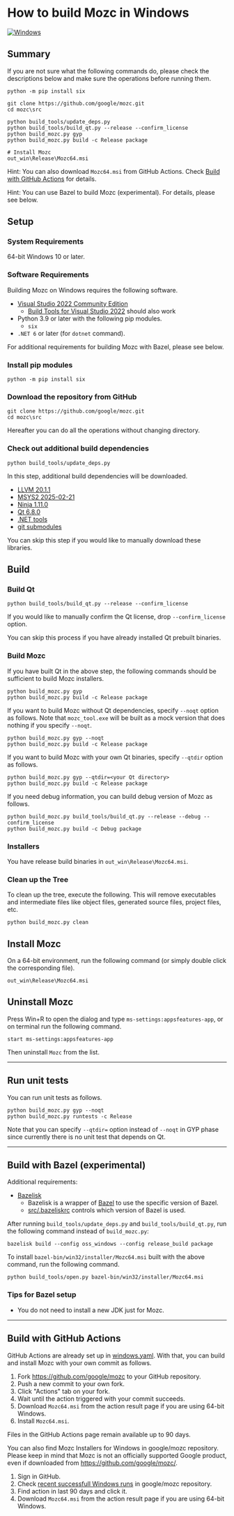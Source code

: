 How to build Mozc in Windows
============================

[![Windows](https://github.com/google/mozc/actions/workflows/windows.yaml/badge.svg)](https://github.com/google/mozc/actions/workflows/windows.yaml)

## Summary

If you are not sure what the following commands do, please check the descriptions below and make sure the operations before running them.

```
python -m pip install six

git clone https://github.com/google/mozc.git
cd mozc\src

python build_tools/update_deps.py
python build_tools/build_qt.py --release --confirm_license
python build_mozc.py gyp
python build_mozc.py build -c Release package

# Install Mozc
out_win\Release\Mozc64.msi
```

Hint: You can also download `Mozc64.msi` from GitHub Actions. Check [Build with GitHub Actions](#build-with-github-actions) for details.

Hint: You can use Bazel to build Mozc (experimental). For details, please see below.

## Setup

### System Requirements

64-bit Windows 10 or later.

### Software Requirements

Building Mozc on Windows requires the following software.

  * [Visual Studio 2022 Community Edition](https://visualstudio.microsoft.com/downloads/#visual-studio-community-2022)
    * [Build Tools for Visual Studio 2022](https://visualstudio.microsoft.com/downloads/#build-tools-for-visual-studio-2022) should also work
  * Python 3.9 or later with the following pip modules.
    * `six`
  * `.NET 6` or later (for `dotnet` command).

For additional requirements for building Mozc with Bazel, please see below.

### Install pip modules

```
python -m pip install six
```

### Download the repository from GitHub

```
git clone https://github.com/google/mozc.git
cd mozc\src
```

Hereafter you can do all the operations without changing directory.

### Check out additional build dependencies

```
python build_tools/update_deps.py
```

In this step, additional build dependencies will be downloaded.

  * [LLVM 20.1.1](https://github.com/llvm/llvm-project/releases/tag/llvmorg-20.1.1)
  * [MSYS2 2025-02-21](https://github.com/msys2/msys2-installer/releases/tag/2025-02-21)
  * [Ninja 1.11.0](https://github.com/ninja-build/ninja/releases/download/v1.11.0/ninja-win.zip)
  * [Qt 6.8.0](https://download.qt.io/archive/qt/6.8/6.8.0/submodules/qtbase-everywhere-src-6.8.0.tar.xz)
  * [.NET tools](../dotnet-tools.json)
  * [git submodules](../.gitmodules)

You can skip this step if you would like to manually download these libraries.

## Build

### Build Qt

```
python build_tools/build_qt.py --release --confirm_license
```

If you would like to manually confirm the Qt license, drop `--confirm_license` option.

You can skip this process if you have already installed Qt prebuilt binaries.

### Build Mozc

If you have built Qt in the above step, the following commands should be sufficient to build Mozc installers.

```
python build_mozc.py gyp
python build_mozc.py build -c Release package
```

If you want to build Mozc without Qt dependencies, specify `--noqt` option as follows.  Note that `mozc_tool.exe` will be built as a mock version that does nothing if you specify `--noqt`.

```
python build_mozc.py gyp --noqt
python build_mozc.py build -c Release package
```

If you want to build Mozc with your own Qt binaries, specify `--qtdir` option as follows.

```
python build_mozc.py gyp --qtdir=<your Qt directory>
python build_mozc.py build -c Release package
```

If you need debug information, you can build debug version of Mozc as follows.

```
python build_mozc.py build_tools/build_qt.py --release --debug --confirm_license
python build_mozc.py build -c Debug package
```

### Installers

You have release build binaries in `out_win\Release\Mozc64.msi`.

### Clean up the Tree

To clean up the tree, execute the following. This will remove executables and intermediate files like object files, generated source files, project files, etc.

```
python build_mozc.py clean
```

## Install Mozc

On a 64-bit environment, run the following command (or simply double click the corresponding file).

```
out_win\Release\Mozc64.msi
```

## Uninstall Mozc

Press Win+R to open the dialog and type `ms-settings:appsfeatures-app`, or on terminal run the following command.

```
start ms-settings:appsfeatures-app
```

Then uninstall `Mozc` from the list.

---

## Run unit tests

You can run unit tests as follows.

```
python build_mozc.py gyp --noqt
python build_mozc.py runtests -c Release
```

Note that you can specify `--qtdir=` option instead of `--noqt` in GYP phase since currently there is no unit test that depends on Qt.

---

## Build with Bazel (experimental)

Additional requirements:

* [Bazelisk](https://github.com/bazelbuild/bazelisk)
  * Bazelisk is a wrapper of [Bazel](https://bazel.build) to use the specific version of Bazel.
  * [src/.bazeliskrc](../src/.bazeliskrc) controls which version of Bazel is used.

After running `build_tools/update_deps.py` and `build_tools/build_qt.py`, run the following command instead of `build_mozc.py`:

```
bazelisk build --config oss_windows --config release_build package
```

To install `bazel-bin/win32/installer/Mozc64.msi` built with the above command,
run the following command.
```
python build_tools/open.py bazel-bin/win32/installer/Mozc64.msi
```

### Tips for Bazel setup

* You do not need to install a new JDK just for Mozc.

---

## Build with GitHub Actions

GitHub Actions are already set up in [windows.yaml](../.github/workflows/windows.yaml). With that, you can build and install Mozc with your own commit as follows.

1. Fork https://github.com/google/mozc to your GitHub repository.
2. Push a new commit to your own fork.
3. Click "Actions" tab on your fork.
4. Wait until the action triggered with your commit succeeds.
5. Download `Mozc64.msi` from the action result page if you are using 64-bit Windows.
6. Install `Mozc64.msi`.

Files in the GitHub Actions page remain available up to 90 days.

You can also find Mozc Installers for Windows in google/mozc repository. Please keep in mind that Mozc is not an officially supported Google product, even if downloaded from https://github.com/google/mozc/.

1. Sign in GitHub.
2. Check [recent successfull Windows runs](https://github.com/google/mozc/actions/workflows/windows.yaml?query=is%3Asuccess) in google/mozc repository.
3. Find action in last 90 days and click it.
4. Download `Mozc64.msi` from the action result page if you are using 64-bit Windows.

